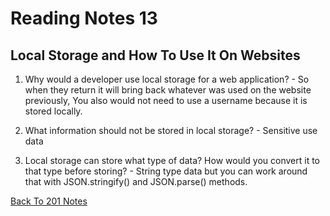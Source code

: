 # Reading Notes 13

## Local Storage and How To Use It On Websites

1. Why would a developer use local storage for a web application? - So when they return it will bring back whatever was used on the website previously, You also would not need to use a username because it is stored locally.

2. What information should not be stored in local storage? - Sensitive use data

3. Local storage can store what type of data? How would you convert it to that type before storing? - String type data but you can work around that with JSON.stringify() and JSON.parse() methods.

[Back To 201 Notes](https://stevenrej.github.io/reading-notes/readingnotes201main)